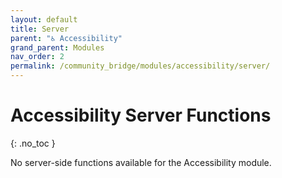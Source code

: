 ```yaml
---
layout: default
title: Server
parent: "♿ Accessibility"
grand_parent: Modules
nav_order: 2
permalink: /community_bridge/modules/accessibility/server/
---
```


# Accessibility Server Functions
{: .no_toc }

No server-side functions available for the Accessibility module.
